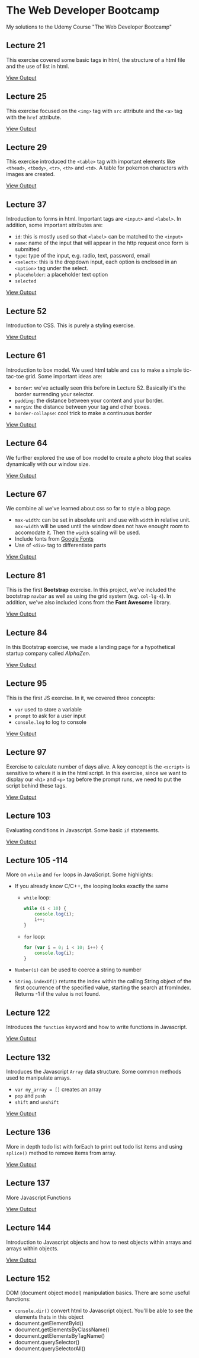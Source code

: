 # The Web Developer Bootcamp

My solutions to the Udemy Course "The Web Developer Bootcamp"

## Lecture 21

This exercise covered some basic tags in html, the structure of a html file and the use of list in html.

[View Output](https://htmlpreview.github.io/?https://github.com/shawnlinxl/The_Web_Developer_Bootcamp/blob/master/21_HTML_List/21_HTML_List_Assignment.html)

## Lecture 25

This exercise focused on the `<img>` tag with `src` attribute and the `<a>` tag with the `href` attribute.

[View Output](https://htmlpreview.github.io/?https://github.com/shawnlinxl/The_Web_Developer_Bootcamp/blob/master/25_HTML_Img/25_HTML_with_img_href.html)

## Lecture 29

This exercise introduced the `<table>` tag with important elements like `<thead>`, `<tbody>`, `<tr>`, `<th>` and `<td>`. A table for pokemon characters with images are created.

[View Output](https://htmlpreview.github.io/?https://github.com/shawnlinxl/The_Web_Developer_Bootcamp/blob/master/29_HTML_Table/29_HTML_Pokemon_Table.html)

## Lecture 37

Introduction to forms in html. Important tags are `<input>` and `<label>`. In addition, some important attributes are:

* `id`:   this is mostly used so that `<label>` can be matched to the `<input>`
* `name`: name of the input that will appear in the http request once form is submitted
* `type`: type of the input, e.g. radio, text, password, email
* `<select>`: this is the dropdown input, each option is enclosed in an `<option>` tag under the select.
* `placeholder`: a placeholder text option
* `selected`

[View Output](https://htmlpreview.github.io/?https://github.com/shawnlinxl/The_Web_Developer_Bootcamp/blob/master/37_HTML_Form/37_HTML_Form_Exercise.html)

## Lecture 52

Introduction to CSS. This is purely a styling exercise.

[View Output](https://htmlpreview.github.io/?https://github.com/shawnlinxl/The_Web_Developer_Bootcamp/blob/master/52_CSS_Selector/52_selectorsExercise.html)

## Lecture 61

Introduction to box model. We used html table and css to make a simple tic-tac-toe grid. Some important ideas are:

* `border`: we've actually seen this before in Lecture 52. Basically it's the border surrending your selector.
* `padding`: the distance between your content and your border.
* `margin`: the distance between your tag and other boxes.
* `border-collapse`: cool trick to make a continuous border

[View Output](https://htmlpreview.github.io/?https://github.com/shawnlinxl/The_Web_Developer_Bootcamp/blob/master/61_CSS_Box_TicTacToe/61_TicTacToe_Board.html)

## Lecture 64

We further explored the use of box model to create a photo blog that scales dynamically with our window size.

[View Output](https://htmlpreview.github.io/?https://github.com/shawnlinxl/The_Web_Developer_Bootcamp/blob/master/64_CSS_Grid_PhotoBlog/64_photogrid.html)

## Lecture 67

We combine all we've learned about css so far to style a blog page.

* `max-width`: can be set in absolute unit and use with `width` in relative unit. `max-width` will be used until the window does not have enought room to accomodate it. Then the `width` scaling will be used.
* Include fonts from [Google Fonts](https://fonts.google.com/)
* Use of `<div>` tag to differentiate parts

[View Output](https://htmlpreview.github.io/?https://github.com/shawnlinxl/The_Web_Developer_Bootcamp/blob/master/67_CSS_Blog/67_Blog.html)

## Lecture 81

This is the first **Bootstrap** exercise. In this project, we've included the bootstrap `navbar` as well as using the grid system (e.g. `col-lg-4`). In addition, we've also included icons from the **Font Awesome** library.

[View Output](https://htmlpreview.github.io/?https://github.com/shawnlinxl/The_Web_Developer_Bootcamp/blob/master/81_Bootstrap_grid/81_Image_Gallery.html)

## Lecture 84

In this Bootstrap exercise, we made a landing page for a hypothetical startup company called *AlphaZen*.

[View Output](https://htmlpreview.github.io/?https://github.com/shawnlinxl/The_Web_Developer_Bootcamp/blob/master/84_Bootstrap_landing_page/84_landing_page.html)

## Lecture 95

This is the first JS exercise. In it, we covered three concepts:

* `var` used to store a variable
* `prompt` to ask for a user input
* `console.log` to log to console

[View Output](https://htmlpreview.github.io/?https://github.com/shawnlinxl/The_Web_Developer_Bootcamp/blob/master/95_JS_Stalker/95_stalker.html)

## Lecture 97

Exercise to calculate number of days alive. A key concept is the `<script>` is sensitive to where it is in the html script. In this exercise, since we want to display our `<h1>` and `<p>` tag before the prompt runs, we need to put the script behind these tags.

[View Output](https://htmlpreview.github.io/?https://github.com/shawnlinxl/The_Web_Developer_Bootcamp/blob/master/97_JS_DaysAlive/97_days_alive.html)

## Lecture 103

Evaluating conditions in Javascript. Some basic `if` statements.

[View Output](https://htmlpreview.github.io/?https://github.com/shawnlinxl/The_Web_Developer_Bootcamp/blob/master/103_JS_ifelse/103_ifelse.html)

## Lecture 105 -114

More on `while` and `for` loops in JavaScript. Some highlights:

* If you already know C/C++, the looping looks exactly the same

  * `while` loop:

    ```javascript
    while (i < 10) {
        console.log(i);
        i++;
    }
    ```

  * `for` loop:
    ```javascript
    for (var i = 0; i < 10; i++) {
        console.log(i);
    }
    ```
* `Number(i)` can be used to coerce a string to number
* `String.indexOf()` returns the index within the calling String object of the first occurrence of the specified value, starting the search at fromIndex. Returns -1 if the value is not found.

## Lecture 122

Introduces the `function` keyword and how to write functions in Javascript.

[View Output](https://github.com/shawnlinxl/The_Web_Developer_Bootcamp/blob/master/122_JS_Function/122_function.js)

## Lecture 132

Introduces the Javascript `Array` data structure. Some common methods used to manipulate arrays.

* `var my_array = []` creates an array
* `pop` and `push`
* `shift` and `unshift`

[View Output](https://htmlpreview.github.io/?https://github.com/shawnlinxl/The_Web_Developer_Bootcamp/blob/master/132_JS_Array/132_todo.html)

## Lecture 136

More in depth todo list with forEach to print out todo list items and using `splice()` method to remove items from array.

[View Output](https://htmlpreview.github.io/?https://github.com/shawnlinxl/The_Web_Developer_Bootcamp/blob/master/136_JS_Array_forEach/136_todo.html)

## Lecture 137

More Javascript Functions

[View Output](https://github.com/shawnlinxl/The_Web_Developer_Bootcamp/blob/master/137_JS_Array_functions/137_array_functions.js)

## Lecture 144

Introduction to Javascript objects and how to nest objects within arrays and arrays within objects.

[View Output](https://github.com/shawnlinxl/The_Web_Developer_Bootcamp/blob/master/144_JS_Object/144_moviesDB.js)

## Lecture 152

DOM (document object model) manipulation basics. There are some useful functions:

* `console.dir()` convert html to Javascript object. You'll be able to see the elements thats in this object
* document.getElementById()
* document.getElementsByClassName()
* document.getElementsByTagName()
* document.querySelector()
* document.querySelectorAll()